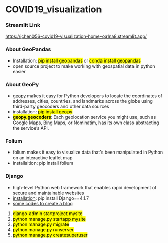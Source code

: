 # COVID19_visualization

### Streamlit Link

https://jchen056-covid19-visualization-home-oa1na8.streamlit.app/

### About GeoPandas

- Installation: <mark>pip install geopandas</mark> or <mark>conda install geopandas</mark>
- open source project to make working with geospatial data in python easier

### About GeoPy

- [geopy](https://geopy.readthedocs.io/en/stable/#installation) makes it easy for Python developers to locate the coordinates of addresses, cities, countries, and landmarks across the globe using third-party geocoders and other data sources
- installation: <mark>pip install geopy</mark>
- **<mark>geopy.geocoders</mark>**: Each geolocation service you might use, such as Google Maps, Bing Maps, or Nominatim, has its own class abstracting the service’s API.

### Folium

- folium makes it easy to visualize data that’s been manipulated in Python on an interactive leaflet map
- installaition: pip install folium

### Django

- high-level Python web framework that enables rapid development of secure and maintainable websites
- [installation](https://www.djangoproject.com/download/): pip install Django==4.1.7
- [some codes to create a blog](https://djangocentral.com/building-a-blog-application-with-django/)

1. <mark>django-admin startproject mysite</mark>
2. <mark>python manage.py startapp mysite</mark>
3. <mark>python manage.py migrate</mark>
4. <mark>python manage.py runserver</mark>
5. <mark>python manage.py createsuperuser</mark>
